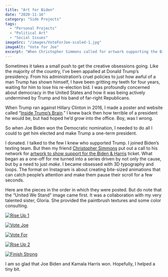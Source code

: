 ```yaml
---
title: "Art for Biden"
date: "2020-11-16"
category: "Side Projects"
tags:
  - "Personal Projects"
  - "Political Art"
  - "Social Issues"
imageSrc: "/images/VoteForJoe-scaled-1.jpg"
imageAlt: "Vote for Joe"
excerpt: "When Christopher Simmons called for artwork supporting the Biden-Harris campaign, what started as a single contribution evolved into an obsessive creative series. Through 3D typography and animated loops, I channeled my hopes for democracy into Instagram-ready animations designed to catch eyes and change minds."
---
```


Sometimes it takes a small push to get the creative obsessions going. Like the majority of the country, I’ve been appalled at Donald Trump’s presidency. From his administration’s cruel policies to just how awful of a man Trump has shown himself, I have been gritting my teeth for four years, waiting for him to lose his re-election bid. I was profoundly concerned about democracy in the United States and how it was being actively undermined by Trump and his band of far-right Republicans.

When Trump ran against Hillary Clinton in 2016, I made a poster and website called “[Inside Trump’s Brain](https://trumpsbrain.org/).” I knew back then how terrible of a president he would be, but had hoped he’d grow into the office. Boy, was I wrong.

So when Joe Biden won the Democratic nomination, I needed to do all I could to get him elected and make Trump a one-term president.

I donated. I talked to the few I knew who supported Trump. I joined Biden’s texting team. But then my friend [Christopher Simmons](http://minesf.com/) put out a call to his network for [artwork to show support for the Biden & Harris](https://www.bidenby.design/) ticket. What began as a one-off for me turned into a series driven by not only the cause, but by a need to just _make_. I became obsessed with 3D typography and loops. The format on Instagram is about creating bite-sized animations that can catch people’s attention and make them pause their scroll for a few seconds.

Here are the pieces in the order in which they were posted. But do note that the “United We Stand” image came first. It was a collaboration with my very talented sister, Gloria. She provided the paintbrush textures and some color consulting.

[![Rise Up 1](/images/Biden-Rise-Up-1.jpg)](https://www.instagram.com/p/CGaCEnwgM8Q/)

[![Vote Joe](/images/Biden-Vote-Joe.jpg)](https://www.instagram.com/p/CGkneQ7g9en/)

[![Vote For](/images/Biden-Vote-For.jpg)](https://www.instagram.com/p/CGvg1poBHRp/)

[![Rise Up 2](/images/Biden-Rise-Up-2.jpg)](https://www.instagram.com/p/CG8F1WWhDPi/)

[![Finish Strong](/images/Biden-Finish-Strong.jpg)](https://www.instagram.com/p/CHDmlM7hm93/)

I am so glad that Joe Biden and Kamala Harris won. Hopefully, I helped a tiny bit.
